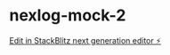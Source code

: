 # nexlog-mock-2

[Edit in StackBlitz next generation editor ⚡️](https://stackblitz.com/~/github.com/faroshp/nexlog-mock-2)